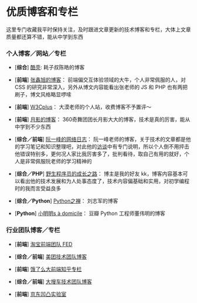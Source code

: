 # 优质博客和专栏

这里专门收藏我平时保持关注，及时跟进文章更新的技术博客和专栏，大体上文章质量都还算不错，能从中学到东西

### 个人博客／网站／专栏

- [**综合**] [酷壳](https://coolshell.cn/):
耗子叔陈皓的博客

- [**前端**] [张鑫旭的博客](http://www.zhangxinxu.com/)：
前端偏交互体验领域的大牛，个人非常佩服的人，对 CSS 的研究非常深入，另外从博文内容能看出张老师的 JS 和 PHP 也有两把刷子，博文风格略显啰嗦

- [**前端**] [W3Cplus](https://www.w3cplus.com/)：
大漠老师的个人站，收费博客不予置评～

- [**前端**] [月影的博客](https://www.h5jun.com/)：
360奇舞团团长月影大大的博客，技术是真的厉害，能从中学到不少东西

- [**综合／前端**] [阮一峰的网络日志](http://www.ruanyifeng.com/blog/)：
阮一峰老师的博客，关于技术的文章都是他的学习笔记和知识整理吧，对此他的[访谈](http://www.ruanyifeng.com/blog/2015/02/turing-interview.html)中有专门说明，所以个人倒不用抨击他错误特别多，更何况人家比我厉害多了，批判看待，取自己有用的就好，个人是非常佩服阮老师的学习精神的

- [**综合／PHP**] [野生程序员的成长之路](http://www.kkh86.com/it/index.html)：
博主是我的好友 kk，博客内容基本可以看出他的技术发展和为人处事态度了，技术内容偏基础和实用，对初学编程时的我而言受益良多

- [**综合／Python**] [Python之禅](https://foofish.net/)：
刘志军的博客

- [**Python**] [小明明s à domicile](http://www.dongwm.com/)：
豆瓣 Python 工程师董伟明的博客

### 行业团队博客／专栏

- [**前端**] [淘宝前端团队 FED](http://taobaofed.org/)

- [**综合／前端**] [美团技术团队博客](https://tech.meituan.com/)

- [**前端**] [饿了么大前端知乎专栏](https://zhuanlan.zhihu.com/ElemeFE)

- [**综合／前端**] [大搜车技术团队博客](https://blog.souche.com/)

- [**前端**] [京东凹凸实验室](https://aotu.io/index.html)
